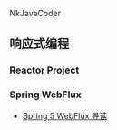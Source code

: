 NkJavaCoder


## 响应式编程

### Reactor Project

### Spring WebFlux

* [Spring 5 WebFlux 导读](https://github.com/NkJavaCoder/Java-Articles/blob/master/Spring-WebFlux/Guide-to-Spring-5-WebFlux.md)
